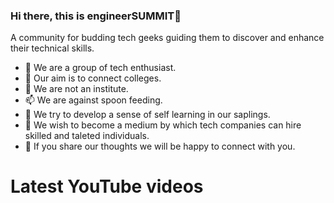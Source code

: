 ### Hi there, this is engineerSUMMIT👋

A community for budding tech geeks guiding them to discover and enhance their technical skills.

- 🔭 We are a group of tech enthusiast.
- 🌱 Our aim is to connect colleges.
- 🤔 We are not an institute.
- 📫 We are against spoon feeding.
- 💬 We try to develop a sense of self learning in our saplings.
- 👯 We wish to become a medium by which tech companies can hire skilled and taleted individuals. 
- 🔭 If you share our thoughts we will be happy to connect with you.

# Latest YouTube videos
<!-- BLOG-POST-LIST:START -->
<!-- BLOG-POST-LIST:END -->

